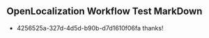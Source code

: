 ## OpenLocalization Workflow Test MarkDown
* 4256525a-327d-4d5d-b90b-d7d1610f06fa thanks!

<!--HONumber=Oct16_HO4-->



